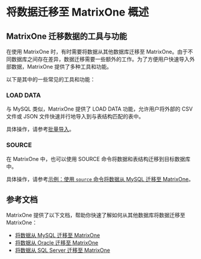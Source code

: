# 将数据迁移至 MatrixOne 概述

## MatrixOne 迁移数据的工具与功能

在使用 MatrixOne 时，有时需要将数据从其他数据库迁移至 MatrixOne。由于不同数据库之间存在差异，数据迁移需要一些额外的工作。为了方便用户快速导入外部数据，MatrixOne 提供了多种工具和功能。

以下是其中的一些常见的工具和功能：

### LOAD DATA

与 MySQL 类似，MatrixOne 提供了 LOAD DATA 功能，允许用户将外部的 CSV 文件或 JSON 文件快速并行地导入到与表结构匹配的表中。

具体操作，请参考[批量导入](../Develop/import-data/bulk-load/bulk-load-overview.md)。

### SOURCE

在 MatrixOne 中，也可以使用 SOURCE 命令将数据和表结构迁移到目标数据库中。

具体操作，请参考[示例：使用 `source` 命令将数据从 MySQL 迁移至 MatrixOne](../Develop/import-data/bulk-load/using-source.md)。

## 参考文档

MatrixOne 提供了以下文档，帮助你快速了解如何从其他数据库将数据迁移至 MatrixOne：

- [将数据从 MySQL 迁移至 MatrixOne](migrate-from-mysql-to-matrixone.md)
- [将数据从 Oracle 迁移至 MatrixOne](migrate-from-oracle-to-matrixone.md)
- [将数据从 SQL Server 迁移至 MatrixOne](migrate-from-sqlserver-to-matrixone.md)
